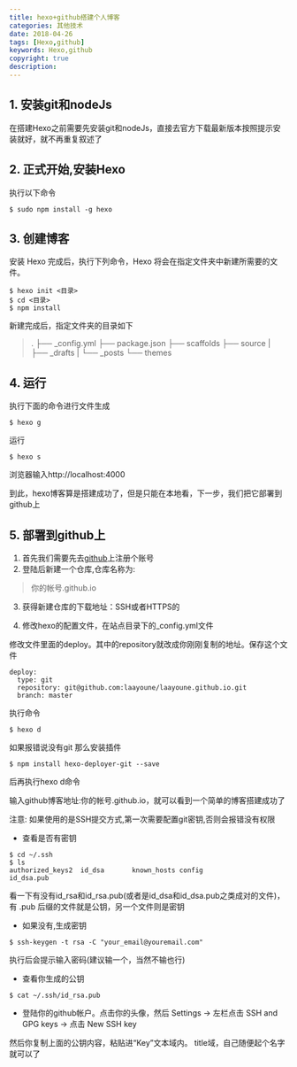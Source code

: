 ```yaml
---
title: hexo+github搭建个人博客
categories: 其他技术
date: 2018-04-26
tags: [Hexo,github]
keywords: Hexo,github
copyright: true
description:
---
```


## 1. 安装git和nodeJs
在搭建Hexo之前需要先安装git和nodeJs，直接去官方下载最新版本按照提示安装就好，就不再重复叙述了

## 2. 正式开始,安装Hexo
执行以下命令
```
$ sudo npm install -g hexo
```

## 3. 创建博客
安装 Hexo 完成后，执行下列命令，Hexo 将会在指定文件夹中新建所需要的文件。
```
$ hexo init <目录>
$ cd <目录>
$ npm install
```
新建完成后，指定文件夹的目录如下
>.
├── _config.yml
├── package.json
├── scaffolds
├── source
|   ├── _drafts
|   └── _posts
└── themes

## 4. 运行
执行下面的命令进行文件生成
```
$ hexo g
```
运行
```
$ hexo s
```
浏览器输入http://localhost:4000

到此，hexo博客算是搭建成功了，但是只能在本地看，下一步，我们把它部署到github上

## 5. 部署到github上

1. 首先我们需要先去[github](https://github.com/)上注册个账号
2. 登陆后新建一个仓库,仓库名称为:
>你的帐号.github.io

3. 获得新建仓库的下载地址：SSH或者HTTPS的

4. 修改hexo的配置文件，在站点目录下的_config.yml文件

修改文件里面的deploy。其中的repository就改成你刚刚复制的地址。保存这个文件
```
deploy:
  type: git
  repository: git@github.com:laayoune/laayoune.github.io.git
  branch: master
```
执行命令
```
$ hexo d
```
如果报错说没有git
那么安装插件
```
$ npm install hexo-deployer-git --save
```
后再执行hexo d命令

输入github博客地址:你的帐号.github.io，就可以看到一个简单的博客搭建成功了

注意:
如果使用的是SSH提交方式,第一次需要配置git密钥,否则会报错没有权限

* 查看是否有密钥
```
$ cd ~/.ssh
$ ls
authorized_keys2  id_dsa       known_hosts config            id_dsa.pub
```
看一下有没有id_rsa和id_rsa.pub(或者是id_dsa和id_dsa.pub之类成对的文件)，有 .pub 后缀的文件就是公钥，另一个文件则是密钥

* 如果没有,生成密钥
```
$ ssh-keygen -t rsa -C "your_email@youremail.com"
```
执行后会提示输入密码(建议输一个，当然不输也行)

* 查看你生成的公钥
```
$ cat ~/.ssh/id_rsa.pub
```

* 登陆你的github帐户。点击你的头像，然后 Settings -> 左栏点击 SSH and GPG keys -> 点击 New SSH key

然后你复制上面的公钥内容，粘贴进“Key”文本域内。 title域，自己随便起个名字就可以了





